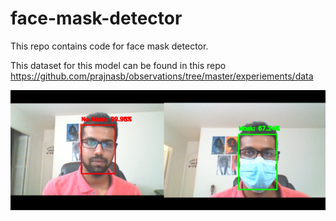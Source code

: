 # face-mask-detector

This repo contains code for face mask detector.

This dataset for this model can be found in this repo https://github.com/prajnasb/observations/tree/master/experiements/data

![poster](/maskdetectorposter.png)


